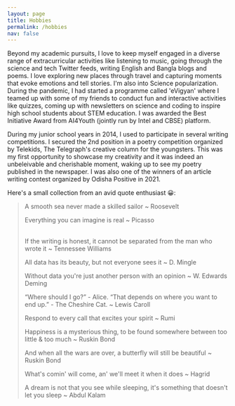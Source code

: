 ```yaml
---
layout: page
title: Hobbies
permalink: /hobbies
nav: false
---
```


<!-- pages/hobbies.md -->
Beyond my academic pursuits, I love to keep myself engaged in a diverse range of extracurricular activities like listening to music, going through the science and tech Twitter feeds, writing English and Bangla blogs and poems. I love exploring new places through travel and capturing moments that evoke emotions and tell stories. I'm also into Science popularization. During the pandemic, I had started a programme called 'eVigyan' where I teamed up with some of my friends to conduct fun and interactive activities like quizzes, coming up with newsletters on science and coding to inspire high school students about STEM education. I was awarded the Best Initiative Award from AI4Youth (jointly run by Intel and CBSE) platform.

During my junior school years in 2014, I used to participate in several writing competitions. I secured the 2nd position in a poetry competition organized by Telekids, The Telegraph's creative column for the youngsters. This was my first opportunity to showcase my creativity and it was indeed an unbeleivable and cherishable moment, waking up to see my poetry published in the newspaper. I was also one of the winners of an article writing contest organized by Odisha Positive in 2021.

Here's a small collection from an avid quote enthusiast 😀:

<blockquote>
  
<i class="fas fa-quote-left"></i> A smooth sea never made a skilled sailor ~ Roosevelt
<br>
  
Everything you can imagine is real ~ Picasso  
<br>

  
If the writing is honest, it cannot be separated from the man who wrote it ~ Tennessee Williams
<br>

  
All data has its beauty, but not everyone sees it ~ D. Mingle
<br>

  
Without data you're just another person with an opinion ~ W. Edwards Deming 
<br>
  
  
“Where should I go?” - Alice. “That depends on where you want to end up.” - The Cheshire Cat. ~ Lewis Caroll 
<br> 
  
Respond to every call that excites your spirit ~ Rumi
<br>

  
Happiness is a mysterious thing, to be found somewhere between too little & too much ~ Ruskin Bond
<br>
  
  
And when all the wars are over, a butterfly will still be beautiful ~ Ruskin Bond
<br>
  
What's comin' will come, an' we'll meet it when it does ~ Hagrid
<br>

 
A dream is not that you see while sleeping, it's something that doesn't let you sleep ~ Abdul Kalam  
</blockquote>
